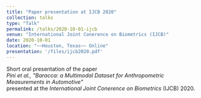 ```yaml
---
title: "Paper presentation at IJCB 2020"
collection: talks
type: "Talk"
permalink: /talks/2020-10-01-ijcb
venue: "International Joint Conerence on Biometrics (IJCB)"
date: 2020-10-01
location: "~~Houston, Texas~~ Online"
presentation: '/files/ijcb2020.pdf'
---
```


Short oral presentation of the paper   
*Pini et al., "Baracca: a Multimodal Dataset for Anthropometric Measurements in Automotive"*   
presented at the *International Joint Conerence on Biometrics* (IJCB) 2020.
